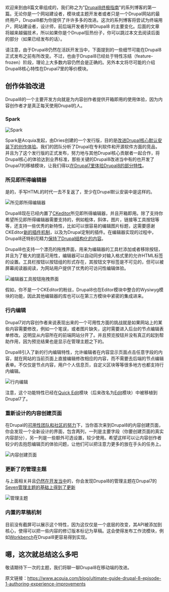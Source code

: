 欢迎来到由8篇文章组成的，我们称之为"[Drupal8终极指南](https://www.acquia.com/tags/ultimate-guide-drupal-8)"的系列博客的第一篇。无论你是一个网站建设者，模块或主题开发者或者只是一个Drupal网站的最终用户，Drupal8都为你提供了许许多多的改进。这次的系列博客将尝试为终端用户，网站建设者，设计师，前后端开发者列举Drupal8 的主要变化。后面的文章将越来越偏技术，所以如果你是个Drupal狂热份子，你可以跳过本文去阅读后面的部分（如果已经发布的话）。

请注意，由于Drupal8仍然在活跃开发当中，下面提到的一些细节可能在Drupal8正式发布之前有所改变。不过，也由于Drupal8已经处于特性冻结（feature-frozen）阶段，理论上大多数内容仍然会是正确的。另外本文将尽可能的介绍Drupal8核心特性在Drupal7里的等价模块。

## 创作体验改进

Drupal8的一个主要开发方向就是为内容创作者提供开箱即用的使用体验，因为内容创作者才是真正每天使用Drupal的人。

### Spark

![Spark](https://www.acquia.com/sites/default/files/screen_shot_2014-05-05_at_10.22.35_pm.png)

Spark是Acquia发起，由Dries创建的一个发行版，目的是[改进Drupal核心默认安装下的创作体验](http://buytaert.net/announcing-spark-authoring-improvements-for-drupal-7-and-drupal-8)。我们的团队分析了Drupal在专利软件和开源软件方面的竞品，并且为了这个发行版的正式发布，努力地与其他Drupal核心贡献者一起合作，将Drupal核心的体验达到业界标准，那些关键的Drupal8改进当中有的也开发了Drupal7的移植模块，让我们得以[在Drupal7里体验Drupal8的部分特性](http://drupal.org/project/spark)。

### 所见即所得编辑器

是的，手写HTML的时代一去不复返了，至少在Drupal默认安装中是这样的。

![所见即所得编辑器](https://www.acquia.com/sites/default/files/screen_shot_2014-02-20_at_8.06.43_pm_0.png)

Drupal8现在已经内置了[CKeditor](http://ckeditor.com/)所见即所得编辑器，并且开箱即用。除了支持你希望所见即所得编辑器需要支持的，例如粗体，斜体，图片，链接等工具按钮等等，还支持一些优秀的新特性，比如可以很容易的编辑图片标题，这需要感谢CKEditor[新的插件机制](http://docs.ckeditor.com/#!/guide/dev_widgets)，以及为Drupal定制的插件。在编辑器实现的过程中，Drupal8还特别花精力[保持了Drupal结构化的内容](http://wimleers.com/article/drupal-8-structured-content-authoring-experience)。

Drupal8也支持一个漂亮的拖拽界面，用来为编辑器的工具栏添加或者移除按钮，并且为了极大的提高可用性，编辑器可以自动同步对输入格式里的允许HTML标签的设置。工具栏按钮以按钮组的形式存在，其按钮文字标签是不可见的，但可以被屏幕阅读器阅读，为网站用户提供了优秀的可访问性编辑体验。

![编辑器工具按钮拖拽界面](https://www.acquia.com/sites/default/files/screen_shot_2014-02-20_at_8.22.53_pm_0.png)

假如，你不是一个CKEditor的粉丝，Drupal8也在Editor模块中整合的Wysiwyg模块的功能，因此其他编辑器的库也可以在第三方模块中紧密的集成进来。

### 行内编辑

Drupal7对内容创作者来说表现出来的一个可用性方面的挑战就是如果网站上的某些内容需要修改，例如一个笔误，或者图片缺失，这时需要进入后台的节点编辑表单修改。这明显从内容所在的前端网站分开了。并且预览按钮并没有真正的起到帮助作用，因为预览结果也是显示在管理主题之下的。

Drupal8引入了新的行内编辑特性，允许编辑者在内容显示页面点击任意字段的内容，就在网站的当前页面上直接编辑修改相应的内容，而不需要去后端的节点编辑表单。不仅仅是节点内容，用户个人信息页，自定义区块等等很多地方也都支持行内编辑。

![行内编辑](https://www.acquia.com/sites/default/files/screen_shot_2014-02-20_at_8.26.18_pm_0.png)

注意，这个功能特性已经在[Quick Edit](https://drupal.org/project/quickedit)模块（后来改名为[Edit](http://drupal.org/project/edit)模块）中被移植到Drupal7了。

### 重新设计的内容创建页面

在Drupal的[可用性团队和社区的努力](https://groups.drupal.org/node/214898)下，当你首次来到Drupal8的内容创建页面，你会发现一个全新设计的界面，包含两列，一列是主要字段（你要创建页面的真实内容部分），另一列是一些额外可选设置，较少使用。希望这样可以让内容创作者较少的去抱怨编辑页的体验问题，让他们可以把注意力更多的放在手头的任务上。

![内容创建页面](https://www.acquia.com/sites/default/files/screen_shot_2014-02-20_at_8.39.30_pm_0.png)

### 更新了的管理主题

与上面相关并且[仍然在开发当中](https://drupal.org/project/issues/search/drupal?project_issue_followers=&status%5B%5D=Open&issue_tags_op=%3D&issue_tags=styleguide)的，你会发现Drupal8的管理主题在Drupal7的[Seven管理主题的基础上得到了更新](https://groups.drupal.org/node/283223)

![管理主题](https://www.acquia.com/sites/default/files/screen_shot_2014-05-05_at_10.56.34_pm.png)

### 内置的草稿机制

目前没有截屏可以展示这个特性，因为这仅仅是一个底层的改变，其API被添加到核心，使得可以把一些内容的修订版本标记为草稿。这会使得发布工作流模块，例如[Workbench](https://drupal.org/project/workbench)在Drupal8更容易得到实现。

## 嗯，这次就总结这么多吧

敬请期待下一次的主题，我们将聊一聊Drupal8在移动端的改进。

原文链接：https://www.acquia.com/blog/ultimate-guide-drupal-8-episode-1-authoring-experience-improvements